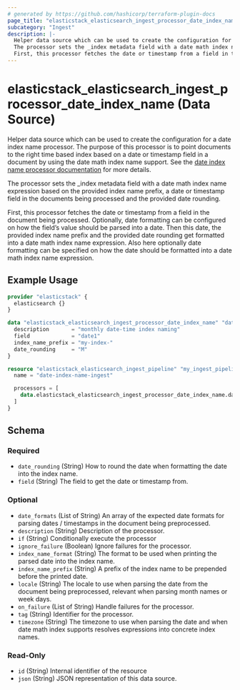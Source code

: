 ```yaml
---
# generated by https://github.com/hashicorp/terraform-plugin-docs
page_title: "elasticstack_elasticsearch_ingest_processor_date_index_name Data Source - terraform-provider-elasticstack"
subcategory: "Ingest"
description: |-
  Helper data source which can be used to create the configuration for a date index name processor. The purpose of this processor is to point documents to the right time based index based on a date or timestamp field in a document by using the date math index name support. See the date index name processor documentation https://www.elastic.co/guide/en/elasticsearch/reference/current/date-index-name-processor.html for more details.
  The processor sets the _index metadata field with a date math index name expression based on the provided index name prefix, a date or timestamp field in the documents being processed and the provided date rounding.
  First, this processor fetches the date or timestamp from a field in the document being processed. Optionally, date formatting can be configured on how the field’s value should be parsed into a date. Then this date, the provided index name prefix and the provided date rounding get formatted into a date math index name expression. Also here optionally date formatting can be specified on how the date should be formatted into a date math index name expression.
---
```


# elasticstack_elasticsearch_ingest_processor_date_index_name (Data Source)

Helper data source which can be used to create the configuration for a date index name processor. The purpose of this processor is to point documents to the right time based index based on a date or timestamp field in a document by using the date math index name support. See the [date index name processor documentation](https://www.elastic.co/guide/en/elasticsearch/reference/current/date-index-name-processor.html) for more details.

The processor sets the _index metadata field with a date math index name expression based on the provided index name prefix, a date or timestamp field in the documents being processed and the provided date rounding.

First, this processor fetches the date or timestamp from a field in the document being processed. Optionally, date formatting can be configured on how the field’s value should be parsed into a date. Then this date, the provided index name prefix and the provided date rounding get formatted into a date math index name expression. Also here optionally date formatting can be specified on how the date should be formatted into a date math index name expression.

## Example Usage

```terraform
provider "elasticstack" {
  elasticsearch {}
}

data "elasticstack_elasticsearch_ingest_processor_date_index_name" "date_index_name" {
  description       = "monthly date-time index naming"
  field             = "date1"
  index_name_prefix = "my-index-"
  date_rounding     = "M"
}

resource "elasticstack_elasticsearch_ingest_pipeline" "my_ingest_pipeline" {
  name = "date-index-name-ingest"

  processors = [
    data.elasticstack_elasticsearch_ingest_processor_date_index_name.date_index_name.json
  ]
}
```

<!-- schema generated by tfplugindocs -->
## Schema

### Required

- `date_rounding` (String) How to round the date when formatting the date into the index name.
- `field` (String) The field to get the date or timestamp from.

### Optional

- `date_formats` (List of String) An array of the expected date formats for parsing dates / timestamps in the document being preprocessed.
- `description` (String) Description of the processor.
- `if` (String) Conditionally execute the processor
- `ignore_failure` (Boolean) Ignore failures for the processor.
- `index_name_format` (String) The format to be used when printing the parsed date into the index name.
- `index_name_prefix` (String) A prefix of the index name to be prepended before the printed date.
- `locale` (String) The locale to use when parsing the date from the document being preprocessed, relevant when parsing month names or week days.
- `on_failure` (List of String) Handle failures for the processor.
- `tag` (String) Identifier for the processor.
- `timezone` (String) The timezone to use when parsing the date and when date math index supports resolves expressions into concrete index names.

### Read-Only

- `id` (String) Internal identifier of the resource
- `json` (String) JSON representation of this data source.
